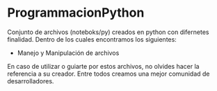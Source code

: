 # ProgrammacionPython
Conjunto de archivos (noteboks/py) creados en python con difernetes finalidad. Dentro de los cuales encontramos los siguientes:
* Manejo y Manipulación de archivos

En caso de utilizar o guiarte por estos archivos, no olvides hacer la referencia a su creador. Entre todos creamos una mejor comunidad de desarrolladores.
